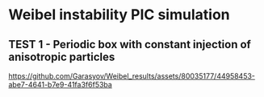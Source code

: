 # Weibel instability PIC simulation
## TEST 1 - Periodic box with constant injection of anisotropic particles


https://github.com/Garasyov/Weibel_results/assets/80035177/44958453-abe7-4641-b7e9-41fa3f6f53ba

